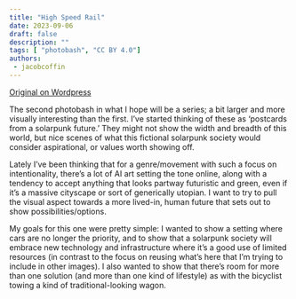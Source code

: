 ```yaml
---
title: "High Speed Rail"
date: 2023-09-06
draft: false
description: ""
tags: [ "photobash", "CC BY 4.0"]
authors:
 - jacobcoffin
---
```


[Original on Wordpress](https://jacobcoffinwrites.wordpress.com/2023/09/06/high-speed-rail-photobash/)

The second photobash in what I hope will be a series; a bit larger and more visually interesting than the first. I’ve started thinking of these as ‘postcards from a solarpunk future.’ They might not show the width and breadth of this world, but nice scenes of what this fictional solarpunk society would consider aspirational, or values worth showing off.

Lately I’ve been thinking that for a genre/movement with such a focus on intentionality, there’s a lot of AI art setting the tone online, along with a tendency to accept anything that looks partway futuristic and green, even if it’s a massive cityscape or sort of generically utopian. I want to try to pull the visual aspect towards a more lived-in, human future that sets out to show possibilities/options.

My goals for this one were pretty simple: I wanted to show a setting where cars are no longer the priority, and to show that a solarpunk society will embrace new technology and infrastructure where it’s a good use of limited resources (in contrast to the focus on reusing what’s here that I’m trying to include in other images). I also wanted to show that there’s room for more than one solution (and more than one kind of lifestyle) as with the bicyclist towing a kind of traditional-looking wagon.